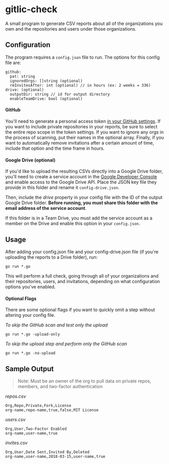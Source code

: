 # gitlic-check
A small program to generate CSV reports about all of the organizations you own and the repositories and users under those organizations.

## Configuration
The program requires a `config.json` file to run. The options for this config file are:

```
github:
  pat: string
  ignoredOrgs: []string (optional)
  rmInvitesAfter: int (optional) // in hours (ex: 2 weeks = 336)
drive: (optional)
  outputDir: string // id for output directory
  enableTeamDrive: bool (optional)
```

#### GitHub
You'll need to generate a personal access token [in your GitHub settings](https://github.com/settings/applications#personal-access-tokens). If you want to include private repositories in your reports, be sure to select the entire repo scope in the token settings. If you want to ignore any orgs in the process of scanning, put their names in the optional array. Finally, if you want to automatically remove invitations after a certain amount of time, include that option and the time frame in hours.

#### Google Drive (optional)
If you'd like to upload the resulting CSVs directly into a Google Drive folder, you'll need to create a service account in the [Google Developer Console](https://console.developers.google.com/apis/) and enable access to the Google Drive API. Place the JSON key file they provide in this folder and rename it `config-drive.json`.

Then, include the _drive_ property in your config file with the ID of the output Google Drive folder. **Before running, you must share this folder with the email address of the service account**.

If this folder is in a Team Drive, you must add the service account as a member on the Drive and enable this option in your `config.json`.

## Usage
After adding your config.json file and your config-drive.json file (if you're uploading the reports to a Drive folder), run:
```
go run *.go
```
This will perform a full check, going through all of your organizations and their repositories, users, and invitations, depending on what configuration options you've enabled.

#### Optional Flags
There are some optional flags if you want to quickly omit a step without altering your config file.

_To skip the GitHub scan and test only the upload_
```
go run *.go -upload-only
```
_To skip the upload step and perform only the GitHub scan_
```
go run *.go -no-upload
```

## Sample Output
>Note: Must be an owner of the org to pull data on private repos, members, and two-factor authentication

_repos.csv_
```
Org,Repo,Private,Fork,License 
org-name,repo-name,true,false,MIT License
```

_users.csv_
```
Org,User,Two-Factor Enabled
org-name,user-name,true
```

_invites.csv_
```
Org,User,Date Sent,Invited By,Deleted
org-name,user-name,2018-03-15,user-name,true
```